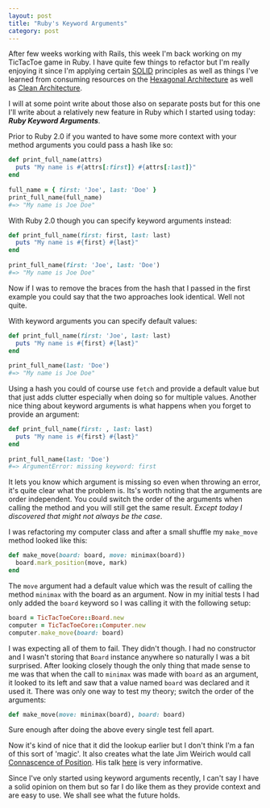 ```yaml
---
layout: post
title: "Ruby's Keyword Arguments"
category: post
---
```

After few weeks working with Rails, this week I'm back working on my TicTacToe game in Ruby. I have quite few things to refactor but I'm really enjoying it since I'm applying certain [SOLID](https://en.wikipedia.org/wiki/SOLID_(object-oriented_design)) principles as well as things I've learned from consuming resources on the [Hexagonal Architecture](http://alistair.cockburn.us/Hexagonal+architecture) as well as [Clean Architecture](http://blog.8thlight.com/uncle-bob/2011/11/22/Clean-Architecture.html). 

I will at some point write about those also on separate posts but for this one I'll write about a relatively new feature in Ruby which I started using today: ***Ruby Keyword Arguments***.

Prior to Ruby 2.0 if you wanted to have some more context with your method arguments you could pass a hash like so:

```ruby
def print_full_name(attrs)
  puts "My name is #{attrs[:first]} #{attrs[:last]}"
end
	
full_name = { first: 'Joe', last: 'Doe' }
print_full_name(full_name)
#=> "My name is Joe Doe"
```

With Ruby 2.0 though you can specify keyword arguments instead:

```ruby
def print_full_name(first: first, last: last)
  puts "My name is #{first} #{last}"
end
	
print_full_name(first: 'Joe', last: 'Doe')
#=> "My name is Joe Doe"
```

Now if I was to remove the braces from the hash that I passed in the first example you could say that the two approaches look identical. Well not quite. 

With keyword arguments you can specify default values:

```ruby
def print_full_name(first: 'Joe', last: last)
  puts "My name is #{first} #{last}"
end
	
print_full_name(last: 'Doe')
#=> "My name is Joe Doe"
```

Using a hash you could of course use `fetch` and provide a default value but that just adds clutter especially when doing so for multiple values.
Another nice thing about keyword arguments is what happens when you forget to provide an argument:

```ruby
def print_full_name(first: , last: last)
  puts "My name is #{first} #{last}"
end
	
print_full_name(last: 'Doe')
#=> ArgumentError: missing keyword: first
```

It lets you know which argument is missing so even when throwing an error, it's quite clear what the problem is. Its's worth noting that the arguments are order independent. You could switch the order of the arguments when calling the method and you will still get the same result. *Except today I discovered that might not always be the case*.

I was refactoring my computer class and after a small shuffle my `make_move` method looked like this:

```ruby
def make_move(board: board, move: minimax(board))
  board.mark_position(move, mark)
end
```

The `move` argument had a default value which was the result of calling the method `minimax` with the board as an argument. Now in my initial tests I had only added the `board` keyword so I was calling it with the following setup:

```ruby
board = TicTacToeCore::Board.new
computer = TicTacToeCore::Computer.new
computer.make_move(board: board)
```

I was expecting all of them to fail. They didn't though. I had no constructor and I wasn't storing that `Board` instance anywhere so naturally I was a bit surprised. After looking closely though the only thing that made sense to me was that when the call to `minimax` was made with `board` as an argument, it looked to its left and saw that a value named `board` was declared and it used it. There was only one way to test my theory; switch the order of the arguments: 

```ruby
def make_move(move: minimax(board), board: board)
```
Sure enough after doing the above every single test fell apart.

Now it's kind of nice that it did the lookup earlier but I don't think I'm a fan of this sort of 'magic'. It also creates what the late Jim Weirich would call [Connascence of Position](http://en.wikipedia.org/wiki/Connascence_(computer_programming)). His talk [here](https://www.youtube.com/watch?v=HQXVKHoUQxY) is very informative.

Since I've only started using keyword arguments recently, I can't say I have a solid opinion on them but so far I do like them as they provide context and are easy to use. We shall see what the future holds.
